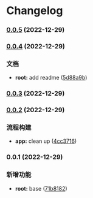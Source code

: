 # Changelog 

### [0.0.5](https://github.com/a145789/read-books/compare/v0.0.4...v0.0.5) (2022-12-29)

### [0.0.4](https://github.com/a145789/read-books/compare/v0.0.3...v0.0.4) (2022-12-29)

### 文档

- **root:** add readme ([5d88a9b](https://github.com/a145789/read-books/commit/5d88a9b1059edf5d81f0d7ba5ff92c6cd2eee43e))

### [0.0.3](///compare/v0.0.2...v0.0.3) (2022-12-29)

### [0.0.2](///compare/v0.0.1...v0.0.2) (2022-12-29)

### 流程构建

- **app:** clean up ([4cc3716](https://github.com/a145789/read-books/commit/4cc3716e8c53edac99723cc853e67a1c976baa95))

### 0.0.1 (2022-12-29)

### 新增功能

- **root:** base ([71b8182](https://github.com/a145789/read-books/commit/71b8182575bb4c0d458b1c67af4eadce54ce358f))
